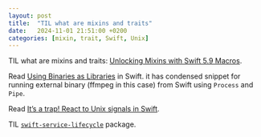 ```yaml
---
layout: post
title:  "TIL what are mixins and traits"
date:   2024-11-01 21:51:00 +0200
categories: [mixin, trait, Swift, Unix]
---
```

TIL what are mixins and traits: [Unlocking Mixins with Swift 5.9 Macros](https://alejandromp.com/development/blog/swift-5-9-macros-unlock-mixins/).

Read [Using Binaries as Libraries](https://alejandromp.com/development/blog/using-binaries-as-libraries/) in Swift. it has condensed snippet for running external binary (ffmpeg in this case) from Swift using `Process` and `Pipe`.

Read [It’s a trap! React to Unix signals in Swift](https://alejandromp.com/development/blog/swift-catch-os-signals-trap/).

TIL [`swift-service-lifecycle`](https://github.com/swift-server/swift-service-lifecycle) package.

